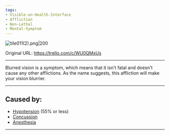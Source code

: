 ```yaml
---
tags:
- Visible-on-Health-Interface
- Affliction
- Non-Lethal
- Mental-Symptom
---
```


![tile011(2).png\|200](/Symptoms/Blurred%20Vision%20-%20Attachments/6718845db30472d958dd7a87.png)

Original URL: https://trello.com/c/WU0QMxUs

---

Blurred vision is a symptom, which means that it isn't fatal and doesn't cause any other afflictions. As the name suggests, this affliction will make your vision blurrier.

---

## Caused by:

- [Hypotension](../Blood/Hypotension.md) (55% or less)
- [Concussion](../Head_Brain/Concussion.md)
- [Anesthesia](../Torso/Anesthesia.md)

---

